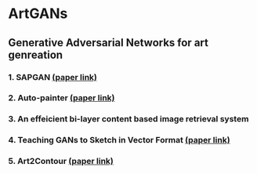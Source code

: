 # ArtGANs

## Generative Adversarial Networks for art genreation

### 1. SAPGAN [(paper link)](https://arxiv.org/abs/2011.05552)
### 2. Auto-painter [(paper link)](https://arxiv.org/abs/1705.01908)
### 3. An effeicient bi-layer content based image retrieval system
### 4. Teaching GANs to Sketch in Vector Format [(paper link)](https://arxiv.org/abs/1904.03620)
### 5. Art2Contour [(paper link)](https://ieeexplore.ieee.org/document/9191117)
